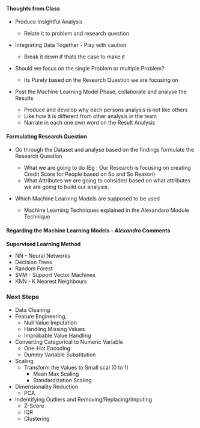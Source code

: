 #### Thoughts from Class

* Produce Insightful Analysis
    * Relate it to problem and research question 

* Integrating Data Together - Play with caution
    * Break it down if thats the case to make it 

* Should we focus on the single Problem or multiple Problem?
    * Its Purely based on the Research Question we are focusing on

* Post the Machine Learning Model Phase, collaborate and analyse the Results
    * Produce and develop why each persons analysis is not like others
    * Like how it is different from other analysis in the team
    * Narrate in each one own word on the Result Analysis




#### Formulating Research Question

* Go through the Dataset and analyse based on the findings formulate the Research Question
    * What we are going to do (Eg : Our Research is focusing on creating Credit Score for People based on So and So Reason)
    * What Attributes we are going to consider/ based on what attributes we are going to build our analysis.


* Which Machine Learning Models are supposed to be used
    * Machine Learning Techniques explained in the Alexandaro Module Technique


#### Regarding the Machine Learning Models - _Alexandro_ Comments

**Supervised Learning Method**

* NN - Neural Networks
* Decision Trees
* Random Forest
* SVM - Support Vector Machines
* KNN - K Nearest Neighbours


### Next Steps

* Data Cleaning
* Feature Engineering, 
    * Null Value Imputation
    * Handling Missing Values
    * Improbable Value Handling
* Converting Categorical to Numeric Variable
    * One-Hot Encoding
    * Dummy Variable Substitution
* Scaling
    * Transform the Values to Small scal (0 to 1)
        * Mean Max Scaling
        * Standardization Scaling
* Dimensionality Reduction
    * PCA
* Indentifying Outliers and Removing/Replacing/Imputing
    * Z-Score
    * IQR
    * Clustering